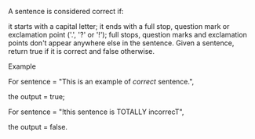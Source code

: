 A sentence is considered correct if:

it starts with a capital letter;
it ends with a full stop, question mark or exclamation point ('.', '?' or '!');
full stops, question marks and exclamation points don't appear anywhere else in the sentence.
Given a sentence, return true if it is correct and false otherwise.

Example

For sentence = "This is an example of *correct* sentence.",

the output = true;

 

For sentence = "!this sentence is TOTALLY incorrecT",

the output = false.